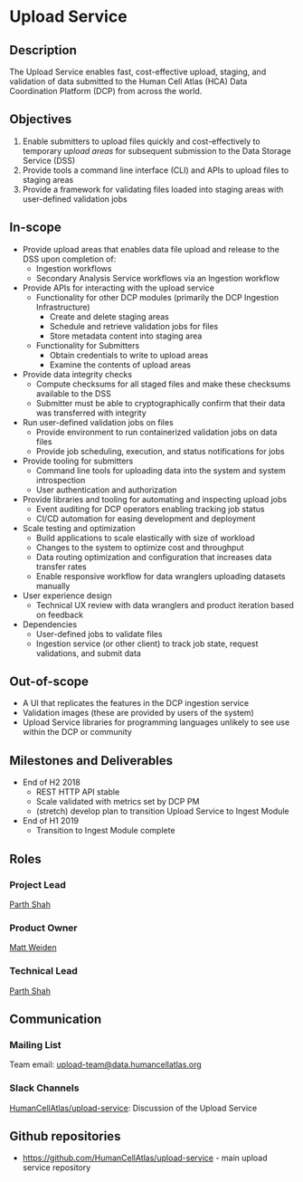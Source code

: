 # Upload Service

## Description
The Upload Service enables fast, cost-effective upload, staging, and validation of data submitted to the Human Cell Atlas (HCA) Data Coordination Platform (DCP) from across the world.

## Objectives
1. Enable submitters to upload files quickly and cost-effectively to temporary *upload areas* for subsequent submission to the Data Storage Service (DSS)
1. Provide tools a command line interface (CLI) and APIs to upload files to staging areas
1. Provide a framework for validating files loaded into staging areas with user-defined validation jobs

## In-scope
* Provide upload areas that enables data file upload and release to the DSS upon completion of:
    * Ingestion workflows
    * Secondary Analysis Service workflows via an Ingestion workflow
* Provide APIs for interacting with the upload service
    * Functionality for other DCP modules (primarily the DCP Ingestion Infrastructure)
        * Create and delete staging areas
        * Schedule and retrieve validation jobs for files
        * Store metadata content into staging area
    * Functionality for Submitters
        * Obtain credentials to write to upload areas
        * Examine the contents of upload areas
* Provide data integrity checks
    * Compute checksums for all staged files and make these checksums available to the DSS
    * Submitter must be able to cryptographically confirm that their data was transferred with integrity
* Run user-defined validation jobs on files
    * Provide environment to run containerized validation jobs on data files
    * Provide job scheduling, execution, and status notifications for jobs
* Provide tooling for submitters
    * Command line tools for uploading data into the system and system introspection
    * User authentication and authorization
* Provide libraries and tooling for automating and inspecting upload jobs
    * Event auditing for DCP operators enabling tracking job status
    * CI/CD automation for easing development and deployment
* Scale testing and optimization
    * Build applications to scale elastically with size of workload
    * Changes to the system to optimize cost and throughput
    * Data routing optimization and configuration that increases data transfer rates
    * Enable responsive workflow for data wranglers uploading datasets manually
* User experience design
    * Technical UX review with data wranglers and product iteration based on feedback
* Dependencies
    * User-defined jobs to validate files
    * Ingestion service (or other client) to track job state, request validations, and submit data

## Out-of-scope
* A UI that replicates the features in the DCP ingestion service
* Validation images (these are provided by users of the system)
* Upload Service libraries for programming languages unlikely to see use within the DCP or community

## Milestones and Deliverables
* End of H2 2018
    * REST HTTP API stable
    * Scale validated with metrics set by DCP PM
    * (stretch) develop plan to transition Upload Service to Ingest Module
* End of H1 2019
    * Transition to Ingest Module complete

## Roles

### Project Lead
[Parth Shah](mailto:pshah@chanzuckerberg.com)

### Product Owner
[Matt Weiden](mailto:mweiden@chanzuckerberg.com)

### Technical Lead
[Parth Shah](mailto:pshah@chanzuckerberg.com)

## Communication

### Mailing List
Team email: upload-team@data.humancellatlas.org

### Slack Channels

[HumanCellAtlas/upload-service](https://humancellatlas.slack.com/messages/upload-service): Discussion of the Upload Service

## Github repositories

* https://github.com/HumanCellAtlas/upload-service - main upload service repository
